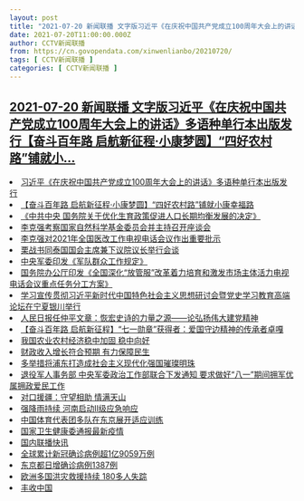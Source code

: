 ```yaml
---
layout: post
title: "2021-07-20 新闻联播 文字版习近平《在庆祝中国共产党成立100周年大会上的讲话》多语种单行本出版发行【奋斗百年路 启航新征程·小康梦圆】“四好农村路”铺就小"
date: 2021-07-20T11:00:00.000Z
author: CCTV新闻联播
from: https://cn.govopendata.com/xinwenlianbo/20210720/
tags: [ CCTV新闻联播 ]
categories: [ CCTV新闻联播 ]
---
```

<!--1626778800000-->
[2021-07-20 新闻联播 文字版习近平《在庆祝中国共产党成立100周年大会上的讲话》多语种单行本出版发行【奋斗百年路 启航新征程·小康梦圆】“四好农村路”铺就小...](https://cn.govopendata.com/xinwenlianbo/20210720/)
------

<div>
<li><a target="_blank" href="https://cn.govopendata.com/xinwenlianbo/20210720/#249451">习近平《在庆祝中国共产党成立100周年大会上的讲话》多语种单行本出版发行</a></li><li><a target="_blank" href="https://cn.govopendata.com/xinwenlianbo/20210720/#249452">【奋斗百年路 启航新征程·小康梦圆】“四好农村路”铺就小康幸福路</a></li><li><a target="_blank" href="https://cn.govopendata.com/xinwenlianbo/20210720/#249453">《中共中央 国务院关于优化生育政策促进人口长期均衡发展的决定》</a></li><li><a target="_blank" href="https://cn.govopendata.com/xinwenlianbo/20210720/#249454">李克强考察国家自然科学基金委员会并主持召开座谈会</a></li><li><a target="_blank" href="https://cn.govopendata.com/xinwenlianbo/20210720/#249455">李克强对2021年全国医改工作电视电话会议作出重要批示</a></li><li><a target="_blank" href="https://cn.govopendata.com/xinwenlianbo/20210720/#249456">栗战书同泰国国会主席兼下议院议长举行会谈</a></li><li><a target="_blank" href="https://cn.govopendata.com/xinwenlianbo/20210720/#249457">中央军委印发《军队群众工作规定》</a></li><li><a target="_blank" href="https://cn.govopendata.com/xinwenlianbo/20210720/#249458">国务院办公厅印发《全国深化“放管服”改革着力培育和激发市场主体活力电视电话会议重点任务分工方案》</a></li><li><a target="_blank" href="https://cn.govopendata.com/xinwenlianbo/20210720/#249459">学习宣传贯彻习近平新时代中国特色社会主义思想研讨会暨党史学习教育高端论坛在宁夏银川举行</a></li><li><a target="_blank" href="https://cn.govopendata.com/xinwenlianbo/20210720/#249460">人民日报任仲平文章：恢宏史诗的力量之源——论弘扬伟大建党精神</a></li><li><a target="_blank" href="https://cn.govopendata.com/xinwenlianbo/20210720/#249461">【奋斗百年路 启航新征程】“七一勋章”获得者：爱国守边精神的传承者卓嘎</a></li><li><a target="_blank" href="https://cn.govopendata.com/xinwenlianbo/20210720/#249462">我国农业农村经济稳中加固 稳中向好</a></li><li><a target="_blank" href="https://cn.govopendata.com/xinwenlianbo/20210720/#249463">财政收入增长符合预期 有力保障民生</a></li><li><a target="_blank" href="https://cn.govopendata.com/xinwenlianbo/20210720/#249464">多举措将浦东打造成社会主义现代化强国璀璨明珠</a></li><li><a target="_blank" href="https://cn.govopendata.com/xinwenlianbo/20210720/#249465">退役军人事务部 中央军委政治工作部联合下发通知 要求做好“八一”期间拥军优属拥政爱民工作</a></li><li><a target="_blank" href="https://cn.govopendata.com/xinwenlianbo/20210720/#249466">对口援疆：守望相助 情满天山</a></li><li><a target="_blank" href="https://cn.govopendata.com/xinwenlianbo/20210720/#249467">强降雨持续 河南启动Ⅱ级应急响应</a></li><li><a target="_blank" href="https://cn.govopendata.com/xinwenlianbo/20210720/#249468">中国体育代表团多队在东京展开适应训练</a></li><li><a target="_blank" href="https://cn.govopendata.com/xinwenlianbo/20210720/#249469">国家卫生健康委通报最新疫情</a></li><li><a target="_blank" href="https://cn.govopendata.com/xinwenlianbo/20210720/#249470">国内联播快讯</a></li><li><a target="_blank" href="https://cn.govopendata.com/xinwenlianbo/20210720/#249471">全球累计新冠确诊病例超1亿9059万例</a></li><li><a target="_blank" href="https://cn.govopendata.com/xinwenlianbo/20210720/#249472">东京都日增确诊病例1387例</a></li><li><a target="_blank" href="https://cn.govopendata.com/xinwenlianbo/20210720/#249473">欧洲多国洪灾救援持续 180多人失踪</a></li><li><a target="_blank" href="https://cn.govopendata.com/xinwenlianbo/20210720/#249474">丰收中国</a></li>
</div>
